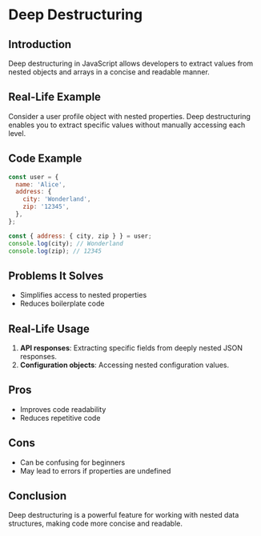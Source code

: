 # Deep Destructuring

## Introduction
Deep destructuring in JavaScript allows developers to extract values from nested objects and arrays in a concise and readable manner.

## Real-Life Example
Consider a user profile object with nested properties. Deep destructuring enables you to extract specific values without manually accessing each level.

## Code Example
```javascript
const user = {
  name: 'Alice',
  address: {
    city: 'Wonderland',
    zip: '12345',
  },
};

const { address: { city, zip } } = user;
console.log(city); // Wonderland
console.log(zip); // 12345
```

## Problems It Solves
- Simplifies access to nested properties
- Reduces boilerplate code

## Real-Life Usage
1. **API responses**: Extracting specific fields from deeply nested JSON responses.
2. **Configuration objects**: Accessing nested configuration values.

## Pros
- Improves code readability
- Reduces repetitive code

## Cons
- Can be confusing for beginners
- May lead to errors if properties are undefined

## Conclusion
Deep destructuring is a powerful feature for working with nested data structures, making code more concise and readable.
